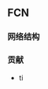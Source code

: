 
## FCN  
### 网络结构   
### 贡献  
- ti
<!--stackedit_data:
eyJoaXN0b3J5IjpbMTEzMDE3NDExMiw4MTgxMjMyODddfQ==
-->